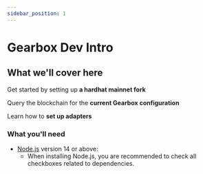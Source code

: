 ```yaml
---
sidebar_position: 1
---
```


# Gearbox Dev Intro

## What we'll cover here

Get started by setting up **a hardhat mainnet fork**

Query the blockchain for the **current Gearbox configuration**

Learn how to **set up adapters**

### What you'll need

- [Node.js](https://nodejs.org/en/download/) version 14 or above:
  - When installing Node.js, you are recommended to check all checkboxes related to dependencies.
